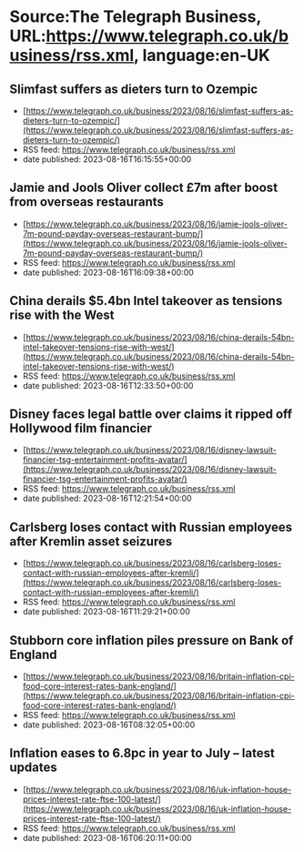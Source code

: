 # Source:The Telegraph Business, URL:https://www.telegraph.co.uk/business/rss.xml, language:en-UK

## Slimfast suffers as dieters turn to Ozempic
 - [https://www.telegraph.co.uk/business/2023/08/16/slimfast-suffers-as-dieters-turn-to-ozempic/](https://www.telegraph.co.uk/business/2023/08/16/slimfast-suffers-as-dieters-turn-to-ozempic/)
 - RSS feed: https://www.telegraph.co.uk/business/rss.xml
 - date published: 2023-08-16T16:15:55+00:00



## Jamie and Jools Oliver collect £7m after boost from overseas restaurants
 - [https://www.telegraph.co.uk/business/2023/08/16/jamie-jools-oliver-7m-pound-payday-overseas-restaurant-bump/](https://www.telegraph.co.uk/business/2023/08/16/jamie-jools-oliver-7m-pound-payday-overseas-restaurant-bump/)
 - RSS feed: https://www.telegraph.co.uk/business/rss.xml
 - date published: 2023-08-16T16:09:38+00:00



## China derails $5.4bn Intel takeover as tensions rise with the West
 - [https://www.telegraph.co.uk/business/2023/08/16/china-derails-54bn-intel-takeover-tensions-rise-with-west/](https://www.telegraph.co.uk/business/2023/08/16/china-derails-54bn-intel-takeover-tensions-rise-with-west/)
 - RSS feed: https://www.telegraph.co.uk/business/rss.xml
 - date published: 2023-08-16T12:33:50+00:00



## Disney faces legal battle over claims it ripped off Hollywood film financier
 - [https://www.telegraph.co.uk/business/2023/08/16/disney-lawsuit-financier-tsg-entertainment-profits-avatar/](https://www.telegraph.co.uk/business/2023/08/16/disney-lawsuit-financier-tsg-entertainment-profits-avatar/)
 - RSS feed: https://www.telegraph.co.uk/business/rss.xml
 - date published: 2023-08-16T12:21:54+00:00



## Carlsberg loses contact with Russian employees after Kremlin asset seizures
 - [https://www.telegraph.co.uk/business/2023/08/16/carlsberg-loses-contact-with-russian-employees-after-kremli/](https://www.telegraph.co.uk/business/2023/08/16/carlsberg-loses-contact-with-russian-employees-after-kremli/)
 - RSS feed: https://www.telegraph.co.uk/business/rss.xml
 - date published: 2023-08-16T11:29:21+00:00



## Stubborn core inflation piles pressure on Bank of England
 - [https://www.telegraph.co.uk/business/2023/08/16/britain-inflation-cpi-food-core-interest-rates-bank-england/](https://www.telegraph.co.uk/business/2023/08/16/britain-inflation-cpi-food-core-interest-rates-bank-england/)
 - RSS feed: https://www.telegraph.co.uk/business/rss.xml
 - date published: 2023-08-16T08:32:05+00:00



## Inflation eases to 6.8pc in year to July – latest updates
 - [https://www.telegraph.co.uk/business/2023/08/16/uk-inflation-house-prices-interest-rate-ftse-100-latest/](https://www.telegraph.co.uk/business/2023/08/16/uk-inflation-house-prices-interest-rate-ftse-100-latest/)
 - RSS feed: https://www.telegraph.co.uk/business/rss.xml
 - date published: 2023-08-16T06:20:11+00:00



